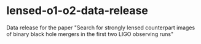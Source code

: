 # lensed-o1-o2-data-release
Data release for the paper "Search for strongly lensed counterpart images of binary black hole mergers in the first two LIGO observing runs"
